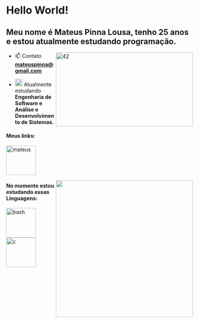 
<h1>
	Hello World!<br>
  <h2>Meu nome é Mateus Pinna Lousa, tenho 25 anos e estou atualmente estudando programação.<br></h2>
	<img alt="42" width="370px" height="200px" align="right" src="https://media3.giphy.com/media/cHzAg7giANhtL2Rair/giphy.gif?cid=ecf05e479fbpzgnk8f96m43cgwul18qxvu8s8gduyn0cdej7&rid=giphy.gif&ct=s">
</h1>

- 📫 Contato **mateuspinna@gmail.com**

- <img alt="GIF" src="https://i.imgur.com/1uh4ZyY.gif" width="20vw"/> Atualmente estudando **Engenharia de Software e Análise e Desenvolvimento de Sistemas.** 

<h4 align="left">
	Meus links:
</h4>

<p align="left">
	<a href="https://linkedin.com/in/mateuspinna" target="blank"><img align="center" src="https://scontent.fsdu16-1.fna.fbcdn.net/v/t39.30808-6/267422938_4880673518668256_5792791296770782057_n.png?_nc_cat=108&_nc_rgb565=1&ccb=1-5&_nc_sid=09cbfe&_nc_ohc=DfDUBUkwicMAX_NltZW&_nc_ht=scontent.fsdu16-1.fna&oh=00_AT9z7eLjMCnh4JXbbTXxG7yua4KIPsxk9rmYPq3x60qVLg&oe=61D71E69" alt="mateus" height="80" width="80" />
	</a>
</p>
<p>
<img width="370px" align="right" src=https://github-readme-stats.vercel.app/api?username=mateuspinna&title_color=A9A9A9&text_color=A9A9A9&bg_color=000000&locale=pt-br&show_icons=1&include_all_commits=1&icon_color=FFFFFF">
</p>
<p>
<h4 align="left">
	No momento estou estudando essas Linguagens:
</h4>
</p>

<p align="left">
	<a href="https://www.gnu.org/software/bash/" target="_blank"> <img src="https://upload.wikimedia.org/wikipedia/commons/4/4b/Bash_Logo_Colored.svg" alt="bash" width="80" height="80"/>
	</a>
  <a href="https://www.cprogramming.com/" target="_blank"> <img src="https://becode.com.br/wp-content/uploads/2017/02/C-e1486725232513.png" alt="c" width="80" height="80"/>
	</a>
</p>

